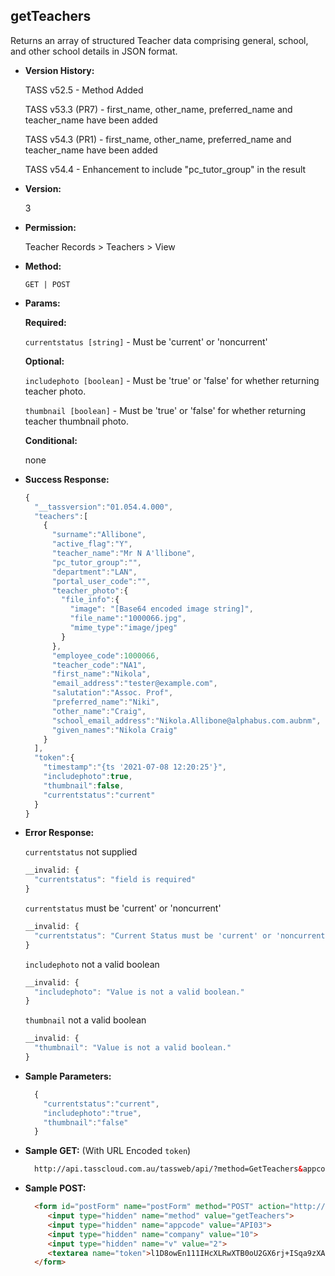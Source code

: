 **getTeachers**
----
  Returns an array of structured Teacher data comprising general, school, and other school details in JSON format.
  
* **Version History:**

  TASS v52.5 - Method Added
  
  TASS v53.3 (PR7) -  first_name, other_name, preferred_name and teacher_name have been added
  
  TASS v54.3 (PR1) -  first_name, other_name, preferred_name and teacher_name have been added

  TASS v54.4 - Enhancement to include "pc_tutor_group" in the result

* **Version:**

  3

* **Permission:**

  Teacher Records > Teachers > View

* **Method:**

  `GET | POST`
  
*  **Params:**

   **Required:**

   `currentstatus [string]` -  Must be 'current' or 'noncurrent'
   
   **Optional:**

   `includephoto [boolean]` -  Must be 'true' or 'false' for whether returning teacher photo.

   `thumbnail [boolean]` -  Must be 'true' or 'false' for whether returning teacher thumbnail photo.

   **Conditional:**
 
   none

* **Success Response:**

    ```javascript
    {
      "__tassversion":"01.054.4.000",
      "teachers":[
        {
          "surname":"Allibone",
          "active_flag":"Y",
          "teacher_name":"Mr N A'llibone",
          "pc_tutor_group":"",
          "department":"LAN",
          "portal_user_code":"",
          "teacher_photo":{
            "file_info":{
              "image": "[Base64 encoded image string]",
              "file_name":"1000066.jpg",
              "mime_type":"image/jpeg"
            }
          },
          "employee_code":1000066,
          "teacher_code":"NA1",
          "first_name":"Nikola",
          "email_address":"tester@example.com",
          "salutation":"Assoc. Prof",
          "preferred_name":"Niki",
          "other_name":"Craig",
          "school_email_address":"Nikola.Allibone@alphabus.com.aubnm",
          "given_names":"Nikola Craig"
        }
      ],
      "token":{
        "timestamp":"{ts '2021-07-08 12:20:25'}",
        "includephoto":true,
        "thumbnail":false,
        "currentstatus":"current"
      }
    }
    ```
 
* **Error Response:**

    `currentstatus` not supplied
    ```javascript
    __invalid: {
      "currentstatus": "field is required"
    }
    ```

    `currentstatus` must be 'current' or 'noncurrent'
    ```javascript
    __invalid: {
      "currentstatus": "Current Status must be 'current' or 'noncurrent'."
    }
    ```

    `includephoto` not a valid boolean
    ```javascript
    __invalid: {
      "includephoto": "Value is not a valid boolean."
    }
    ```

    `thumbnail` not a valid boolean
    ```javascript
    __invalid: {
      "thumbnail": "Value is not a valid boolean."
    }
    ```
    
* **Sample Parameters:**

  ```javascript
    { 
      "currentstatus":"current",
      "includephoto":"true",
      "thumbnail":"false"
    }
  ```

* **Sample GET:** (With URL Encoded `token`)

  ```HTML
    http://api.tasscloud.com.au/tassweb/api/?method=GetTeachers&appcode=API03&company=10&v=2&token=l1D8owEn111IHcXLRwXTB0oU2GX6rj%2BISqa9zXA8We1Gqx9%2Fzb%2BcbVFartivsDN%2FxGgAIIjtABAYfzYPqTCpLf3gb0nW3h%2FTrPFLMhAdNcVvHD0Gz4FkRj5jRAD1aAGQ
  ```
  
* **Sample POST:**

  ```HTML
    <form id="postForm" name="postForm" method="POST" action="http://api.tasscloud.com.au/tassweb/api/">
       <input type="hidden" name="method" value="getTeachers">
       <input type="hidden" name="appcode" value="API03">
       <input type="hidden" name="company" value="10">
       <input type="hidden" name="v" value="2">
       <textarea name="token">l1D8owEn111IHcXLRwXTB0oU2GX6rj+ISqa9zXA8We1Gqx9/zb+cbVFartivsDN/xGgAIIjtABAYfzYPqTCpLf3gb0nW3h/TrPFLMhAdNcVvHD0Gz4FkRj5jRAD1aAGQ</textarea>
    </form>
  ```
